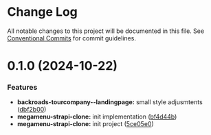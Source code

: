 # Change Log

All notable changes to this project will be documented in this file.
See [Conventional Commits](https://conventionalcommits.org) for commit guidelines.

# 0.1.0 (2024-10-22)

### Features

-   **backroads-tourcompany--landingpage:** small style adjusmtents ([dbf2b00](https://github.com/paulAlexSerban/wbk--mern-playground/commit/dbf2b00db69058a0f8e4b3ab6c3909cf20e45bdb))
-   **megamenu-strapi-clone:** init implementation ([bf4d44b](https://github.com/paulAlexSerban/wbk--mern-playground/commit/bf4d44be09f5ee0e33b6bee0c94498f7f5f87290))
-   **megamenu-strapi-clone:** init project ([5ce05e0](https://github.com/paulAlexSerban/wbk--mern-playground/commit/5ce05e0e435b598ca4bcc7de6ed508e97da6b908))
